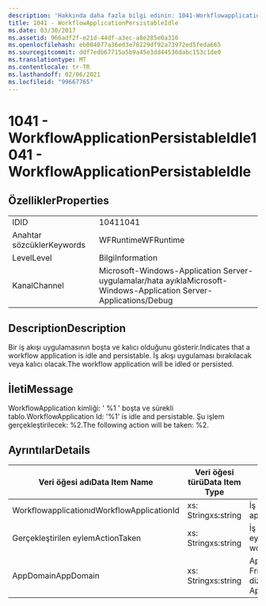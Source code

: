 ```yaml
---
description: 'Hakkında daha fazla bilgi edinin: 1041-Workflowapplicationpersistableıdle'
title: 1041 - WorkflowApplicationPersistableIdle
ms.date: 03/30/2017
ms.assetid: 966adf2f-e21d-44df-a3ec-a8e285e0a316
ms.openlocfilehash: eb004077a36ed3e78229df92a73972ed5feda665
ms.sourcegitcommit: ddf7edb67715a5b9a45e3dd44536dabc153c1de0
ms.translationtype: MT
ms.contentlocale: tr-TR
ms.lasthandoff: 02/06/2021
ms.locfileid: "99667765"
---
```

# <a name="1041---workflowapplicationpersistableidle"></a><span data-ttu-id="8d131-103">1041 - WorkflowApplicationPersistableIdle</span><span class="sxs-lookup"><span data-stu-id="8d131-103">1041 - WorkflowApplicationPersistableIdle</span></span>

## <a name="properties"></a><span data-ttu-id="8d131-104">Özellikler</span><span class="sxs-lookup"><span data-stu-id="8d131-104">Properties</span></span>  
  
|||  
|-|-|  
|<span data-ttu-id="8d131-105">ID</span><span class="sxs-lookup"><span data-stu-id="8d131-105">ID</span></span>|<span data-ttu-id="8d131-106">1041</span><span class="sxs-lookup"><span data-stu-id="8d131-106">1041</span></span>|  
|<span data-ttu-id="8d131-107">Anahtar sözcükler</span><span class="sxs-lookup"><span data-stu-id="8d131-107">Keywords</span></span>|<span data-ttu-id="8d131-108">WFRuntime</span><span class="sxs-lookup"><span data-stu-id="8d131-108">WFRuntime</span></span>|  
|<span data-ttu-id="8d131-109">Level</span><span class="sxs-lookup"><span data-stu-id="8d131-109">Level</span></span>|<span data-ttu-id="8d131-110">Bilgi</span><span class="sxs-lookup"><span data-stu-id="8d131-110">Information</span></span>|  
|<span data-ttu-id="8d131-111">Kanal</span><span class="sxs-lookup"><span data-stu-id="8d131-111">Channel</span></span>|<span data-ttu-id="8d131-112">Microsoft-Windows-Application Server-uygulamalar/hata ayıkla</span><span class="sxs-lookup"><span data-stu-id="8d131-112">Microsoft-Windows-Application Server-Applications/Debug</span></span>|  
  
## <a name="description"></a><span data-ttu-id="8d131-113">Description</span><span class="sxs-lookup"><span data-stu-id="8d131-113">Description</span></span>  

 <span data-ttu-id="8d131-114">Bir iş akışı uygulamasının boşta ve kalıcı olduğunu gösterir.</span><span class="sxs-lookup"><span data-stu-id="8d131-114">Indicates that a workflow application is idle and persistable.</span></span> <span data-ttu-id="8d131-115">İş akışı uygulaması bırakılacak veya kalıcı olacak.</span><span class="sxs-lookup"><span data-stu-id="8d131-115">The workflow application will be idled or persisted.</span></span>  
  
## <a name="message"></a><span data-ttu-id="8d131-116">İleti</span><span class="sxs-lookup"><span data-stu-id="8d131-116">Message</span></span>  

 <span data-ttu-id="8d131-117">WorkflowApplication kimliği: ' %1 ' boşta ve sürekli tablo.</span><span class="sxs-lookup"><span data-stu-id="8d131-117">WorkflowApplication Id: '%1' is idle and persistable.</span></span>  <span data-ttu-id="8d131-118">Şu işlem gerçekleştirilecek: %2.</span><span class="sxs-lookup"><span data-stu-id="8d131-118">The following action will be taken: %2.</span></span>  
  
## <a name="details"></a><span data-ttu-id="8d131-119">Ayrıntılar</span><span class="sxs-lookup"><span data-stu-id="8d131-119">Details</span></span>  
  
|<span data-ttu-id="8d131-120">Veri öğesi adı</span><span class="sxs-lookup"><span data-stu-id="8d131-120">Data Item Name</span></span>|<span data-ttu-id="8d131-121">Veri öğesi türü</span><span class="sxs-lookup"><span data-stu-id="8d131-121">Data Item Type</span></span>|<span data-ttu-id="8d131-122">Description</span><span class="sxs-lookup"><span data-stu-id="8d131-122">Description</span></span>|  
|--------------------|--------------------|-----------------|  
|<span data-ttu-id="8d131-123">Workflowapplicationıd</span><span class="sxs-lookup"><span data-stu-id="8d131-123">WorkflowApplicationId</span></span>|<span data-ttu-id="8d131-124">xs: String</span><span class="sxs-lookup"><span data-stu-id="8d131-124">xs:string</span></span>|<span data-ttu-id="8d131-125">İş akışı uygulama kimliği</span><span class="sxs-lookup"><span data-stu-id="8d131-125">The workflow application id</span></span>|  
|<span data-ttu-id="8d131-126">Gerçekleştirilen eylem</span><span class="sxs-lookup"><span data-stu-id="8d131-126">ActionTaken</span></span>|<span data-ttu-id="8d131-127">xs: String</span><span class="sxs-lookup"><span data-stu-id="8d131-127">xs:string</span></span>|<span data-ttu-id="8d131-128">İş akışı uygulamasında gerçekleştirilecek eylem.</span><span class="sxs-lookup"><span data-stu-id="8d131-128">The action that will be taken on the workflow application.</span></span>|  
|<span data-ttu-id="8d131-129">AppDomain</span><span class="sxs-lookup"><span data-stu-id="8d131-129">AppDomain</span></span>|<span data-ttu-id="8d131-130">xs: String</span><span class="sxs-lookup"><span data-stu-id="8d131-130">xs:string</span></span>|<span data-ttu-id="8d131-131">AppDomain. CurrentDomain. FriendlyName tarafından döndürülen dize.</span><span class="sxs-lookup"><span data-stu-id="8d131-131">The string returned by AppDomain.CurrentDomain.FriendlyName.</span></span>|
